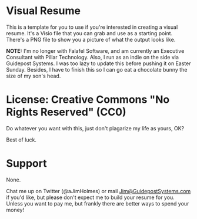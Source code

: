 # Visual Resume

This is a template for you to use if you're interested in creating a visual resume. It's a Visio file that you can grab and use as a starting point. There's a PNG file to show you a picture of what the output looks like.

**NOTE:** I'm no longer with Falafel Software, and am currently an Executive Consultant with Pillar Technology. Also, I run as an indie on the side via Guidepost Systems. I was too lazy to update this before pushing it on Easter Sunday. Besides, I have to finish this so I can go eat a chocolate bunny the size of my son's head.

# License: Creative Commons "No Rights Reserved" (CC0)

Do whatever you want with this, just don't plagarize my life as yours, OK?

Best of luck.

# Support

None.

Chat me up on Twitter (@aJimHolmes) or mail Jim@GuidepostSystems.com if you'd like, but please don't expect me to build your resume for you. Unless you want to pay me, but frankly there are better ways to spend your money!